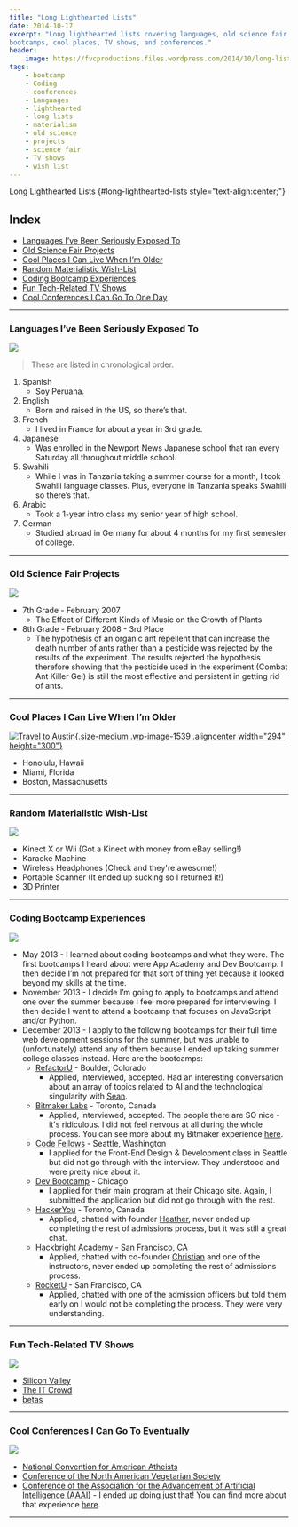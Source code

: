 ```yaml
---
title: "Long Lighthearted Lists"
date: 2014-10-17
excerpt: "Long lighthearted lists covering languages, old science fair project, coding
bootcamps, cool places, TV shows, and conferences."
header:
    image: https://fvcproductions.files.wordpress.com/2014/10/long-lists.jpg
tags:
    - bootcamp
    - Coding
    - conferences
    - Languages
    - lighthearted
    - long lists
    - materialism
    - old science
    - projects
    - science fair
    - TV shows
    - wish list
---
```


Long Lighthearted Lists {#long-lighthearted-lists style="text-align:center;"}

Index
-----

- [Languages I’ve Been Seriously Exposed To](#section-languages)
- [Old Science Fair Projects](#section-oldscience)
- [Cool Places I Can Live When I’m Older](#section-places)
- [Random Materialistic Wish-List](#section-wishes)
- [Coding Bootcamp Experiences](#section-bootcamps)
- [Fun Tech-Related TV Shows](#section-techtv)
- [Cool Conferences I Can Go To One Day](#section-conferences)

------------------------------------------------------------------------

### Languages I’ve Been Seriously Exposed To

![](https://www.clker.com/cliparts/5/9/c/2/1194984395619889880earth_globe_dan_gerhrads_01.svg.med.png)

> These are listed in chronological order.

1. Spanish
    -   Soy Peruana.
2. English
    -   Born and raised in the US, so there’s that.
3. French
    -   I lived in France for about a year in 3rd grade.
4.  Japanese
    -   Was enrolled in the Newport News Japanese school that ran every
        Saturday all throughout middle school.
5.  Swahili
    -   While I was in Tanzania taking a summer course for a month, I
        took Swahili language classes. Plus, everyone in Tanzania speaks
        Swahili so there’s that.
6.  Arabic
    -   Took a 1-year intro class my senior year of high school.
7.  German
    -   Studied abroad in Germany for about 4 months for my first
        semester of college.

------------------------------------------------------------------------

### Old Science Fair Projects

![](https://shaullelementary.oursciencefair.com/doc.ashx?id=1491)

-   7th Grade - February 2007
    -   The Effect of Different Kinds of Music on the Growth of Plants
-   8th Grade - February 2008 - 3rd Place
    -   The hypothesis of an organic ant repellent that can increase the
        death number of ants rather than a pesticide was rejected by the
        results of the experiment. The results rejected the hypothesis
        therefore showing that the pesticide used in the experiment
        (Combat Ant Killer Gel) is still the most effective and
        persistent in getting rid of ants.

------------------------------------------------------------------------

### Cool Places I Can Live When I’m Older

[![Travel to
Austin](https://fvcproductions.files.wordpress.com/2015/01/img_0074.jpg?w=294){.size-medium
.wp-image-1539 .aligncenter width="294"
height="300"}](https://fvcproductions.files.wordpress.com/2015/01/img_0074.jpg)

-   Honolulu, Hawaii
-   Miami, Florida
-   Boston, Massachusetts

------------------------------------------------------------------------

### Random Materialistic Wish-List

![](https://s3.amazonaws.com/rapgenius/Genie-image.gif)

-   Kinect X or Wii (Got a Kinect with money from eBay selling!)
-   Karaoke Machine
-   Wireless Headphones (Check and they're awesome!)
-   Portable Scanner (It ended up sucking so I returned it!)
-   3D Printer

------------------------------------------------------------------------

### Coding Bootcamp Experiences

![](https://cdn.skilledup.com/wp-content/uploads/2013/08/coding-bootcamp.jpg)

-   May 2013 - I learned about coding bootcamps and what they were. The
    first bootcamps I heard about were App Academy and Dev Bootcamp. I
    then decide I’m not prepared for that sort of thing yet because it
    looked beyond my skills at the time.
-   November 2013 - I decide I’m going to apply to bootcamps and attend
    one over the summer because I feel more prepared for interviewing. I
    then decide I want to attend a bootcamp that focuses on JavaScript
    and/or Python.
-   December 2013 - I apply to the following bootcamps for their full
    time web development sessions for the summer, but was unable to
    (unfortunately) attend any of them because I ended up taking summer
    college classes instead. Here are the bootcamps:
    - [RefactorU](https://www.refactoru.com) - Boulder, Colorado
        -   Applied, interviewed, accepted. Had an interesting
            conversation about an array of topics related to AI and the
            technological singularity with
            [Sean](https://twitter.com/seandaken "Sean Daken - Twitter").
    - [Bitmaker Labs](https://bitmakerlabs.com) - Toronto, Canada
        -   Applied, interviewed, accepted. The people there are SO
            nice - it's ridiculous. I did not feel nervous at all during
            the whole process. You can see more about my Bitmaker
            experience
            [here](https://fvcproductions.com/2014/03/12/bitmaker-labs/ "Bitmaker Labs").
    - [Code Fellows](https://www.codefellows.org/ "Code Fellows") -
        Seattle, Washington
        -   I applied for the Front-End Design & Development class in
            Seattle but did not go through with the interview. They
            understood and were pretty nice about it.
    - [Dev Bootcamp](https://devbootcamp.com/ "Dev Bootcamp") - Chicago
        -   I applied for their main program at their Chicago site.
            Again, I submitted the application but did not go through
            with the rest.
    - [HackerYou](https://hackeryou.com) - Toronto, Canada
        -   Applied, chatted with founder
            [Heather](https://twitter.com/heatherpayne "Heather Payne - Twitter"),
            never ended up completing the rest of admissions process,
            but it was still a great chat.
    - [Hackbright Academy](https://www.hackbrightacademy.com) - San
        Francisco, CA
        -   Applied, chatted with co-founder
            [Christian](https://twitter.com/chriszf "Christian - Twitter")
            and one of the instructors, never ended up completing the
            rest of admissions process.
    - [RocketU](https://rocket-space.com/rocketu/ "RocketU") - San
        Francisco, CA
        -   Applied, chatted with one of the admission officers but told
            them early on I would not be completing the process. They
            were very understanding.

------------------------------------------------------------------------

### Fun Tech-Related TV Shows

![](https://fanart.tv/fanart/tv/277165/hdtvlogo/silicon-valley-534724dd97592.png)

- [Silicon Valley](https://www.imdb.com/title/tt2575988/)
- [The IT Crowd](https://www.imdb.com/title/tt0487831/)
- [betas](https://www.imdb.com/title/tt3012184/)

------------------------------------------------------------------------

### Cool Conferences I Can Go To Eventually

![](https://www.icwsm.org/2012/images/supported-by/aaai.png)

- [National Convention for American
    Atheists](https://atheists.org/convention2015)
- [Conference of the North American Vegetarian
    Society](https://www.vegetariansummerfest.org/index.htm)
- [Conference of the Association for the Advancement of Artificial
    Intelligence
    (AAAI)](https://www.aaai.org/Conferences/AAAI/aaai15.php) - I ended
    up doing just that! You can find more about that experience
    [here](https://fvcproductions.com/2015/01/30/adventures-with-aaai-2015/ "Adventures with AAAI").

------------------------------------------------------------------------
